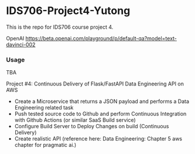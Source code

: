 # IDS706-Project4-Yutong
This is the repo for IDS706 course project 4.

OpenAI
https://beta.openai.com/playground/p/default-qa?model=text-davinci-002

### Usage

TBA

Project #4: Continuous Delivery of Flask/FastAPI Data Engineering API on AWS

- Create a Microservice that returns a JSON payload and performs a Data Engineering related task
- Push tested source code to Github and perform Continuous Integration with Github Actions (or similar SaaS Build service)
- Configure Build Server to Deploy Changes on build (Continuous Delivery)
- Create realistic API (reference here: Data Engineering: Chapter 5 aws chapter for pragmatic ai.)
